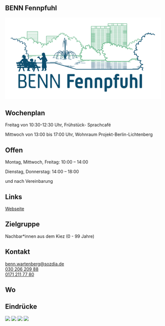 ## BENN Fennpfuhl<br>
<img id="topmedia" src="/Begegnungen/Images/BENNfenn/BENNFennpfuhl_LogoIllu_RGB-duo.png" />

## Wochenplan
Freitag von 10:30-12:30 Uhr, Frühstück- Sprachcafé

Mittwoch von 13:00 bis 17:00 Uhr, Wohnraum Projekt-Berlin-Lichtenberg 

## Offen
Montag, Mittwoch, Freitag: 10:00 – 14:00

Dienstag, Donnerstag: 14:00 – 18:00

und nach Vereinbarung


## Links
<a class="external_link" href="https://benn-fennpfuhl.de">Webseite</a><br>


## Zielgruppe
Nachbar*innen aus dem Kiez (0 - 99 Jahre)

## Kontakt
[benn.wartenberg@sozdia.de](mailto:benn.wartenberg@sozdia.de)<br>
<a href="tel:+493020620988">030 206 209 88</a><br>
<a href="mobil:+491712117780">0171 211 77 80</a>

## Wo
<div id="gmap"></div>
<script>window.onload = showMap('Schweriner Ring 27, 13059, Berlin', 0, 'gmap_mini')</script>

## Eindrücke
<div class="mediacontainer">
  <img src="/Begegnungen/Images/BENNwart/_DSC2979 copy.jpg" />
  <img src="/Begegnungen/Images/BENNwart/_DSC3080 copy.jpg" />
  <img src="/Begegnungen/Images/BENNwart/_DSC3124 copy.jpg" />
  <img src="/Begegnungen/Images/BENNwart/_DSC3414 copy.jpg" />
</div>



